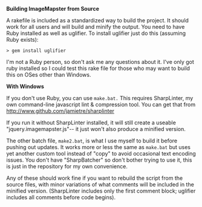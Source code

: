 **Building ImageMapster from Source**

A rakefile is included as a standardized way to build the project. It should work for all users and will build and minify the output. You need to have Ruby installed as well as uglifier. To install uglifier just do this (assuming Ruby exists):

<code>\> gem install uglifier</code>

I'm not a Ruby person, so don't ask me any questions about it. I've only got ruby installed so I could test this rake file for those who may want to build this on OSes other than Windows.

**With Windows**

If you don't use Ruby, you can use <code>make.bat.</code> This requires SharpLinter, my own command-line javascript lint & compression tool. You can get that from http://www.github.com/jamietre/sharplinter 

If you run it without SharpLinter installed, it will still create a useable "jquery.imagemapster.js"-- it just won't also produce a minified version.

The other batch file, <code>make2.bat</code>, is what I use myself to build it before pushing out updates. It works more or less the same as <code>make.bat</code> but uses yet another custom tool instead of "copy" to avoid occasional text encoding issues. You don't have "SharpBatcher" so don't bother trying to use it, this is just in the repository for my own convenience.

Any of these should work fine if you want to rebuild the script from the source files, with minor variations of what comments will be included in the minified version. (SharpLinter includes only the first comment block; uglifier includes all comments before code begins).
